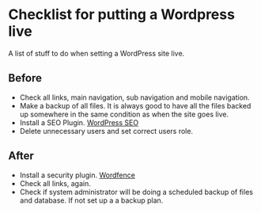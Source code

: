 # Checklist for putting a Wordpress live
A list of stuff to do when setting a WordPress site live.

## Before
+ Check all links, main navigation, sub navigation and mobile navigation.
+ Make a backup of all files. It is always good to have all the files backed up somewhere in the same condition as when the site goes live.
+ Install a SEO Plugin. [WordPress SEO](https://wordpress.org/plugins/wordpress-seo/)
+ Delete unnecessary users and set correct users role.

## After
+ Install a security plugin.
  [Wordfence](https://wordpress.org/plugins/wordfence/)
+ Check all links, again.
+ Check if system administrator will be doing a scheduled backup of files and database. If not set up a a backup plan.